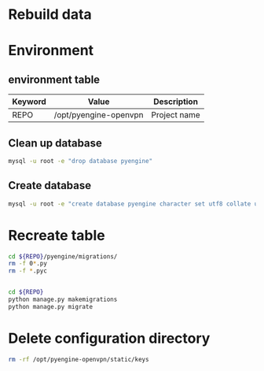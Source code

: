 # Rebuild data

# Environment

## environment table

Keyword | Value     | Description
----    | ----      | ----
REPO | /opt/pyengine-openvpn | Project name

## Clean up database

~~~bash
mysql -u root -e "drop database pyengine"
~~~

## Create database

~~~bash
mysql -u root -e "create database pyengine character set utf8 collate utf8_general_ci"
~~~


# Recreate table

~~~bash
cd ${REPO}/pyengine/migrations/
rm -f 0*.py
rm -f *.pyc


cd ${REPO}
python manage.py makemigrations
python manage.py migrate
~~~

# Delete configuration directory

~~~bash
rm -rf /opt/pyengine-openvpn/static/keys
~~~

